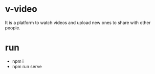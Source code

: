 # v-video
It is a platform to watch videos and upload new ones to share with other people.

# run
- npm i
- npm run serve
